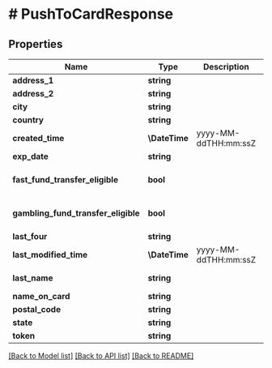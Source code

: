 # # PushToCardResponse

## Properties

Name | Type | Description | Notes
------------ | ------------- | ------------- | -------------
**address_1** | **string** |  | [optional]
**address_2** | **string** |  | [optional]
**city** | **string** |  | [optional]
**country** | **string** |  | [optional]
**created_time** | **\DateTime** | yyyy-MM-ddTHH:mm:ssZ |
**exp_date** | **string** |  | [optional]
**fast_fund_transfer_eligible** | **bool** |  | [optional] [default to false]
**gambling_fund_transfer_eligible** | **bool** |  | [optional] [default to false]
**last_four** | **string** |  | [optional]
**last_modified_time** | **\DateTime** | yyyy-MM-ddTHH:mm:ssZ |
**last_name** | **string** |  | [optional] [readonly]
**name_on_card** | **string** |  | [optional]
**postal_code** | **string** |  | [optional]
**state** | **string** |  | [optional]
**token** | **string** |  | [optional]

[[Back to Model list]](../../README.md#models) [[Back to API list]](../../README.md#endpoints) [[Back to README]](../../README.md)
